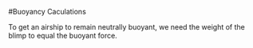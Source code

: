 #Buoyancy Caculations

To get an airship to remain neutrally buoyant, we need the weight of the blimp to equal the buoyant force.